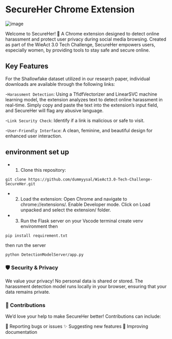 # SecureHer Chrome Extension
   ![image](https://github.com/dummyysal/WieAct3.0-Tech-Challenge-SecureHer/SecureHerExtension/images/logo.jpg)

Welcome to SecureHer! 🚀
A Chrome extension designed to detect online harassment and protect user privacy during social media browsing. Created as part of the WieAct 3.0 Tech Challenge, SecureHer empowers users, especially women, by providing tools to stay safe and secure online.



## Key Features


For the Shallowfake dataset utilized in our research paper, individual downloads are available through the following links:

-`Harassment Detection`: Using a TfidfVectorizer and LinearSVC machine learning model, the extension analyzes text to detect online harassment in real-time. Simply copy and paste the text into the extension’s input field, and SecureHer will flag any abusive language.

-`Link Security Check`: Identify if a link is malicious or safe to visit.
               
-`User-Friendly Interface`: A clean, feminine, and beautiful design for enhanced user interaction.






##  environment set up
 - 1. Clone this repository:

```
git clone https://github.com/dummyysal/WieAct3.0-Tech-Challenge-SecureHer.git

```
- 2. Load the extension:
Open Chrome and navigate to chrome://extensions/.
Enable Developer mode.
Click on Load unpacked and select the extension/ folder.

- 3. Run the Flask server
on your Vscode terminal create venv environment then
```
pip install requirement.txt

```
then run the server

```
python DetectionModelServer/app.py

```
### 🛡️ Security & Privacy
We value your privacy! No personal data is shared or stored. The harassment detection model runs locally in your browser, ensuring that your data remains private.


### 🤝 Contributions
We’d love your help to make SecureHer better! Contributions can include:

🔧 Reporting bugs or issues
✨ Suggesting new features
📝 Improving documentation
